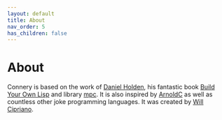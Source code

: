 ```yaml
---
layout: default
title: About
nav_order: 5
has_children: false
---
```

# About

Connery is based on the work of [Daniel Holden](http://www.theorangeduck.com/page/about), his fantastic book [Build Your Own Lisp](http://www.buildyourownlisp.com/) and library [mpc](https://github.com/orangeduck/mpc). It is also inspired by [ArnoldC](https://lhartikk.github.io/ArnoldC/) as well as countless other joke programming languages. It was created by [Will Cipriano](https://thoughts.willcipriano.com/contact/).
